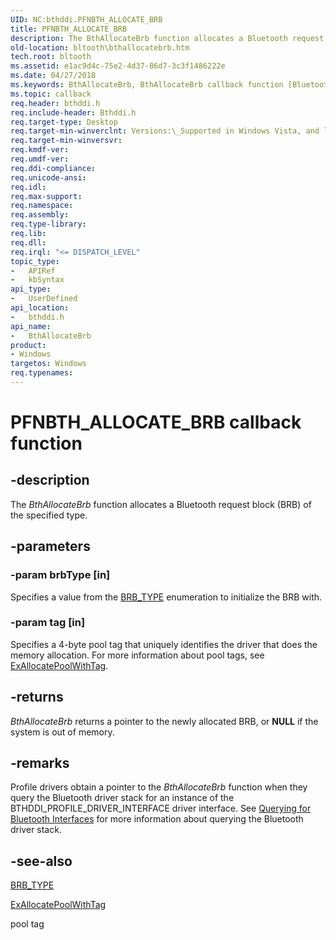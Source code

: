 ```yaml
---
UID: NC:bthddi.PFNBTH_ALLOCATE_BRB
title: PFNBTH_ALLOCATE_BRB
description: The BthAllocateBrb function allocates a Bluetooth request block (BRB) of the specified type.
old-location: bltooth\bthallocatebrb.htm
tech.root: bltooth
ms.assetid: e1ac9d4c-75e2-4d37-86d7-3c3f1486222e
ms.date: 04/27/2018
ms.keywords: BthAllocateBrb, BthAllocateBrb callback function [Bluetooth Devices], PFNBTH_ALLOCATE_BRB, PFNBTH_ALLOCATE_BRB callback, bltooth.bthallocatebrb, bth_funcs_db0aa96f-62de-40f5-bcce-2aa7e930af3d.xml, bthddi/BthAllocateBrb
ms.topic: callback
req.header: bthddi.h
req.include-header: Bthddi.h
req.target-type: Desktop
req.target-min-winverclnt: Versions:\_Supported in Windows Vista, and later.
req.target-min-winversvr: 
req.kmdf-ver: 
req.umdf-ver: 
req.ddi-compliance: 
req.unicode-ansi: 
req.idl: 
req.max-support: 
req.namespace: 
req.assembly: 
req.type-library: 
req.lib: 
req.dll: 
req.irql: "<= DISPATCH_LEVEL"
topic_type:
-	APIRef
-	kbSyntax
api_type:
-	UserDefined
api_location:
-	bthddi.h
api_name:
-	BthAllocateBrb
product:
- Windows
targetos: Windows
req.typenames: 
---
```


# PFNBTH_ALLOCATE_BRB callback function


## -description


The 
  <i>BthAllocateBrb</i> function allocates a Bluetooth request block (BRB) of the specified type.


## -parameters




### -param brbType [in]

Specifies a value from the 
     <a href="https://msdn.microsoft.com/library/windows/hardware/ff536631">BRB_TYPE</a> enumeration to initialize the BRB
     with.


### -param tag [in]

Specifies a 4-byte 
     pool tag that uniquely identifies the driver that does the memory
     allocation. For more information about pool tags, see 
     <a href="https://msdn.microsoft.com/library/windows/hardware/ff544520">ExAllocatePoolWithTag</a>.


## -returns



<i>BthAllocateBrb</i> returns a pointer to the newly allocated BRB, or <b>NULL</b> if the system is out of
     memory.




## -remarks



Profile drivers obtain a pointer to the 
    <i>BthAllocateBrb</i> function when they query the Bluetooth driver stack for an instance of the
    BTHDDI_PROFILE_DRIVER_INTERFACE driver interface. See 
    <a href="https://msdn.microsoft.com/56db29cd-26ab-4262-9b9f-40d46372ffe9">Querying for Bluetooth
    Interfaces</a> for more information about querying the Bluetooth driver stack.




## -see-also




<a href="https://msdn.microsoft.com/library/windows/hardware/ff536631">BRB_TYPE</a>



<a href="https://msdn.microsoft.com/library/windows/hardware/ff544520">ExAllocatePoolWithTag</a>



pool tag
 

 

